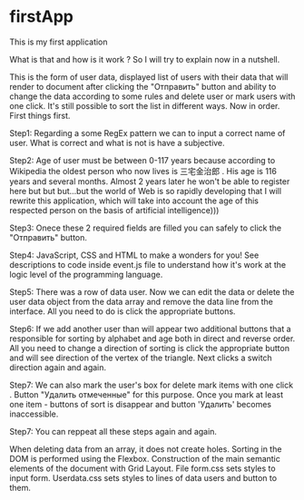 # firstApp
  This is my first application 

  What is that and how is it work ?
So I will try to explain now in a nutshell.

  This is the form of user data, displayed list of users with their data that will render to document after clicking the "Отправить" button  and ability to change the data according to some rules and delete user or mark users with one click. It's still possible to sort the list in different ways. Now in order.
  First things first.

Step1: Regarding a some RegEx pattern we can to input a correct name of user. What is correct and what is not is have a subjective.

Step2: Age of user must be between 0-117 years because according to Wikipedia the oldest person who now lives is 三宅金治郎 . His age is 116 years and several months. Аlmost 2 years later he won't be able to register here but but but...but the world of Web is so rapidly developing that I will rewrite this application, which will take into account the age of this respected person on the basis of artificial intelligence)))

Step3: Onece these 2 required fields are filled you can safely to click the "Отправить" button.

Step4: JavaScript, CSS and HTML to make a wonders for you! See descriptions to code inside event.js file to understand how it's work at the logic level of the programming language.

Step5: There was a row of data user. Now we can edit the data or delete the user data object from the data array and remove the data line from the interface. All you need to do is click the appropriate buttons. 

Step6: If we add another user than will appear two additional buttons that a responsible for sorting by alphabet and age both in direct and reverse order. All you need to change a direction of sorting is click the appropriate button and will see direction of the vertex of the triangle. Next clicks a switch direction again and again.

Step7: We can also mark the user's box for delete mark items with one click . Button "Удалить отмеченные" for this purpose. Once you mark at least one item  - buttons of sort is disappear and button 'Удалить' becomes inaccessible.

Step7: You can reppeat all these steps again and again.

When deleting data from an array, it does not create holes.
Sorting in the DOM is performed using the Flexbox.
Сonstruction of the main semantic elements of the document with Grid Layout.
File form.css sets styles to input form. Userdata.css sets styles  to lines of data users and button to them.
